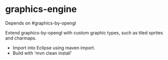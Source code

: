 # graphics-engine

Depends on #graphics-by-opengl

Extend graphics-by-opengl with custom graphic types, such as tiled sprites and charmaps.

- Import into Eclipse using maven import.
- Build with 'mvn clean install'


